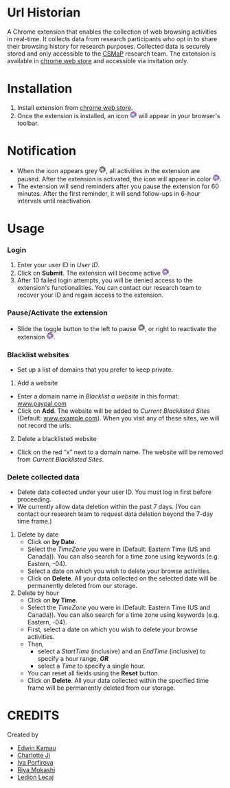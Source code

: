# Url Historian

A Chrome extension that enables the collection of web browsing activities in real-time. It collects data from research participants who opt in to share their browsing history for research purposes. Collected data is securely stored and only accessible to the [CSMaP](https://csmapnyu.org/) research team. The extension is available in [chrome web store](https://support.google.com/chrome_webstore/answer/2664769?hl=en) and accessible via invitation only.

# Installation
1. Install extension from [chrome web store](https://support.google.com/chrome_webstore/answer/2664769?hl=en).
2. Once the extension is installed, an icon ![icon](icon16.png) will appear in your browser's toolbar.

# Notification
* When the icon appears grey ![icon](icon_disabled_16.png), all activities in the extension are paused. After the extension is activated, the icon will appear in color ![icon](icon16.png). 
* The extension will send reminders after you pause the extension for 60 minutes. After the first reminder, it will send follow-ups in 6-hour intervals until reactivation. 

# Usage
### Login 
1. Enter your user ID in *User ID*.
2. Click on **Submit**. The extension will become active ![icon](icon16.png).
3. After 10 failed login attempts, you will be denied access to the extension's functionalities. You can contact our research team to recover your ID and regain access to the extension. 

### Pause/Activate the extension 
* Slide the toggle button to the left to pause ![icon](icon_disabled_16.png), or right to reactivate the extension ![icon](icon16.png).

### Blacklist websites
* Set up a list of domains that you prefer to keep private.
1. Add a website
* Enter a domain name in *Blacklist a website* in this format: www.paypal.com
* Click on **Add**. The website will be added to *Current Blacklisted Sites* (Default: www.example.com). When you visit any of these sites, we will not record the urls. 
2. Delete a blacklisted website
* Click on the red “x” next to a domain name. The website will be removed from *Current Blacklisted Sites*.

### Delete collected data
* Delete data collected under your user ID. You must log in first before proceeding.
* We currently allow data deletion within the past 7 days. (You can contact our research team to request data deletion beyond the 7-day time frame.)
1. Delete by date
   - Click on **by Date**.
   - Select the *TimeZone* you were in (Default: Eastern Time (US and Canada)). You can also search for a time zone using keywords (e.g. Eastern, -04). 
   - Select a date on which you wish to delete your browse activities.
   - Click on **Delete**. All your data collected on the selected date will be permanently deleted from our storage. 
2. Delete by hour
   - Click on **by Time**.
   - Select the *TimeZone* you were in (Default: Eastern Time (US and Canada)). You can also search for a time zone using keywords (e.g. Eastern, -04). 
   - First, select a date on which you wish to delete your browse activities.
   - Then, 
     - select a *StartTime* (inclusive) and an *EndTime* (inclusive) to specify a hour range, **_OR_**
     - select a *Time* to specify a single hour.
   - You can reset all fields using the **Reset** button.
   - Click on **Delete**. All your data collected within the specified time frame will be permanently deleted from our storage. 



# CREDITS
Created by 
* [Edwin Kamau](https://github.com/kamau-edwin)
* [Charlotte Ji](https://github.com/mginabluebox)
* [Iva Porfirova](https://github.com/ivaPorfirova) 
* [Riya Mokashi](https://github.com/RiyaMokashi) 
* [Ledion Lecaj](https://github.com/LedionLecaj)
